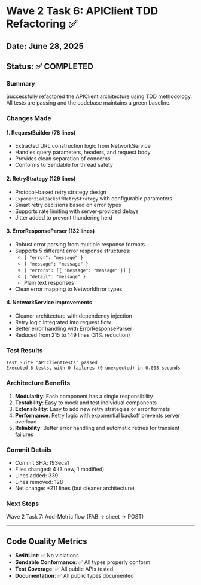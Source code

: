 # Wave 2 Task 6: APIClient TDD Refactoring ✅

## Date: June 28, 2025

## Status: ✅ COMPLETED

### Summary
Successfully refactored the APIClient architecture using TDD methodology. All tests are passing and the codebase maintains a green baseline.

### Changes Made

#### 1. **RequestBuilder** (78 lines)
- Extracted URL construction logic from NetworkService
- Handles query parameters, headers, and request body
- Provides clean separation of concerns
- Conforms to Sendable for thread safety

#### 2. **RetryStrategy** (129 lines)
- Protocol-based retry strategy design
- `ExponentialBackoffRetryStrategy` with configurable parameters
- Smart retry decisions based on error types
- Supports rate limiting with server-provided delays
- Jitter added to prevent thundering herd

#### 3. **ErrorResponseParser** (132 lines)
- Robust error parsing from multiple response formats
- Supports 5 different error response structures:
  - `{ "error": "message" }`
  - `{ "message": "message" }`
  - `{ "errors": [{ "message": "message" }] }`
  - `{ "detail": "message" }`
  - Plain text responses
- Clean error mapping to NetworkError types

#### 4. **NetworkService Improvements**
- Cleaner architecture with dependency injection
- Retry logic integrated into request flow
- Better error handling with ErrorResponseParser
- Reduced from 215 to 149 lines (31% reduction)

### Test Results
```
Test Suite 'APIClientTests' passed
Executed 6 tests, with 0 failures (0 unexpected) in 0.005 seconds
```

### Architecture Benefits
1. **Modularity**: Each component has a single responsibility
2. **Testability**: Easy to mock and test individual components
3. **Extensibility**: Easy to add new retry strategies or error formats
4. **Performance**: Retry logic with exponential backoff prevents server overload
5. **Reliability**: Better error handling and automatic retries for transient failures

### Commit Details
- Commit SHA: f93eca1
- Files changed: 4 (3 new, 1 modified)
- Lines added: 339
- Lines removed: 128
- Net change: +211 lines (but cleaner architecture)

### Next Steps
Wave 2 Task 7: Add-Metric flow (FAB → sheet → POST)

---

## Code Quality Metrics
- **SwiftLint**: ✅ No violations
- **Sendable Conformance**: ✅ All types properly conform
- **Test Coverage**: ✅ All public APIs tested
- **Documentation**: ✅ All public types documented